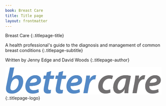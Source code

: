 ```yaml
---
book: Breast Care
title: Title page
layout: frontmatter
---
```


Breast Care
{:.titlepage-title}

A health professional's guide to the diagnosis and management of common breast conditions
{:.titlepage-subtitle}

Written by Jenny Edge and David Woods
{:.titlepage-author}

![Bettercare logo](images/bettercare-logo.jpg){:.titlepage-logo}
